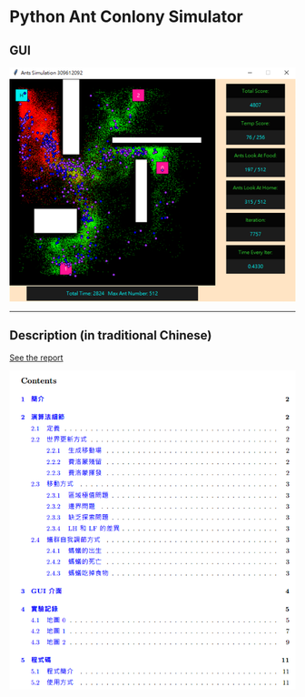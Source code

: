 # Python Ant Conlony Simulator

## GUI

![](./report/interface.png)

---

## Description (in traditional Chinese)

[See the report](https://github.com/leo27945875/Python_Ant_Colony_Simulator/blob/master/report/309612092_Report.pdf)

![](./report/content.png)